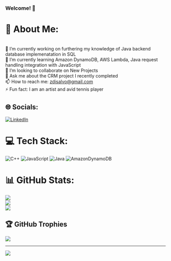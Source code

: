 ### Welcome! 👋



# 💫 About Me:
<br>🔭 I’m currently working on furthering my knowledge of Java backend database implemenatation in SQL
<br>🌱 I’m currently learning Amazon DynamoDB, AWS Lambda, Java request handling integration with JavaScript
<br>👯 I’m looking to collaborate on New Projects 
<br>💬 Ask me about the CRM project I recently completed
<br>📫 How to reach me: zdisalvo@gmail.com
<br>⚡ Fun fact: I am an artist and avid tennis player


## 🌐 Socials:
[![LinkedIn](https://img.shields.io/badge/LinkedIn-%230077B5.svg?logo=linkedin&logoColor=white)](https://linkedin.com/in/https://www.linkedin.com/in/zdisalvo/) 

# 💻 Tech Stack:
![C++](https://img.shields.io/badge/c++-%2300599C.svg?style=for-the-badge&logo=c%2B%2B&logoColor=white) ![JavaScript](https://img.shields.io/badge/javascript-%23323330.svg?style=for-the-badge&logo=javascript&logoColor=%23F7DF1E) ![Java](https://img.shields.io/badge/java-%23ED8B00.svg?style=for-the-badge&logo=openjdk&logoColor=white) ![AmazonDynamoDB](https://img.shields.io/badge/Amazon%20DynamoDB-4053D6?style=for-the-badge&logo=Amazon%20DynamoDB&logoColor=white)
# 📊 GitHub Stats:
![](https://github-readme-stats.vercel.app/api?username=zdisalvo&theme=dark&hide_border=false&include_all_commits=false&count_private=false)<br/>
![](https://github-readme-streak-stats.herokuapp.com/?user=zdisalvo&theme=dark&hide_border=false)<br/>
![](https://github-readme-stats.vercel.app/api/top-langs/?username=zdisalvo&theme=dark&hide_border=false&include_all_commits=false&count_private=false&layout=compact)

## 🏆 GitHub Trophies
![](https://github-profile-trophy.vercel.app/?username=zdisalvo&theme=radical&no-frame=false&no-bg=true&margin-w=4)

---
[![](https://visitcount.itsvg.in/api?id=zdisalvo&icon=0&color=0)](https://visitcount.itsvg.in)

<!-- Proudly created with GPRM ( https://gprm.itsvg.in ) -->
